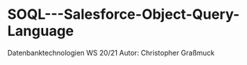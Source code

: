 # SOQL---Salesforce-Object-Query-Language
Datenbanktechnologien WS 20/21
Autor: Christopher Graßmuck
